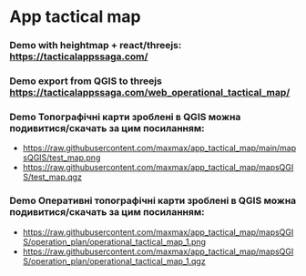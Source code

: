 # App tactical map

### Demo with heightmap + react/threejs: https://tacticalappssaga.com/
### Demo export from QGIS to threejs https://tacticalappssaga.com/web_operational_tactical_map/

### Demo Топографічні карти зроблені в QGIS можна подивитися/скачать за цим посиланням:
- https://raw.githubusercontent.com/maxmax/app_tactical_map/main/mapsQGIS/test_map.png
- https://raw.githubusercontent.com/maxmax/app_tactical_map/mapsQGIS/test_map.qgz

### Demo Оперативні топографічні карти зроблені в QGIS можна подивитися/скачать за цим посиланням:
- https://raw.githubusercontent.com/maxmax/app_tactical_map/mapsQGIS/operation_plan/operational_tactical_map_1.png
- https://raw.githubusercontent.com/maxmax/app_tactical_map/mapsQGIS/operation_plan/operational_tactical_map_1.qgz
